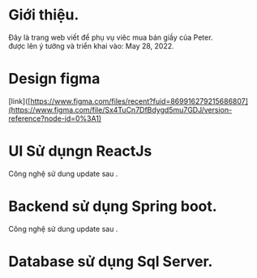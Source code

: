 # Giới thiệu. 
  Đây là trang web viết để phụ vụ viêc mua bán giầy của Peter.   
  được lên ý tưởng và triển khai vào: May 28, 2022.
# Design figma 
  [link]([https://www.figma.com/files/recent?fuid=869916279215686807](https://www.figma.com/file/Sx4TuCn7DfBdygd5mu7GDJ/version-reference?node-id=0%3A1)
# UI Sử dụngn ReactJs
  Công nghệ sử dung update sau .   
# Backend sử dụng Spring boot. 
  Công nghệ sử dung update sau . 
# Database sử dụng Sql Server. 

